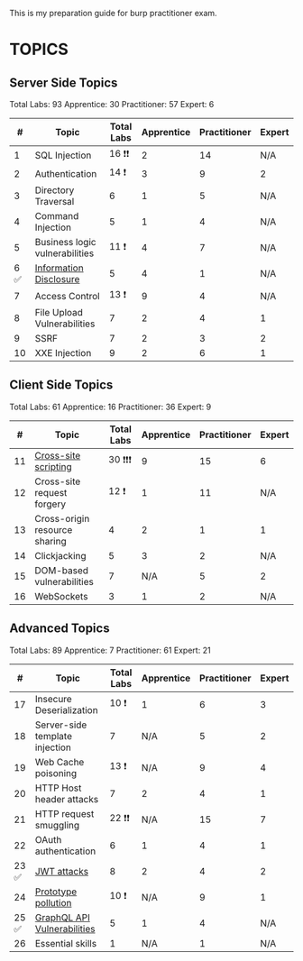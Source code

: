 
This is my preparation guide for burp practitioner exam.

# TOPICS

## Server Side Topics
Total Labs: 93
	Apprentice: 30
	Practitioner: 57
	Expert: 6

| #    | Topic                          | Total Labs | Apprentice | Practitioner | Expert |
| ---- | ------------------------------ | ---------- | ---------- | ------------ | ------ |
| 1    | SQL Injection                  | 16  ❗️❗️ | 2          | 14           | N/A    |
| 2    | Authentication                 | 14  ❗️    | 3          | 9            | 2      |
| 3    | Directory Traversal            | 6          | 1          | 5            | N/A    |
| 4    | Command Injection              | 5          | 1          | 4            | N/A    |
| 5    | Business logic vulnerabilities | 11  ❗️    | 4          | 7            | N/A    |
| 6 ✅ | [Information Disclosure](Server-Side-Topics/Information%20Disclosure/README.md)         | 5          | 4          | 1            | N/A    |
| 7    | Access Control                 | 13  ❗️    | 9          | 4            | N/A       |
| 8    | File Upload Vulnerabilities    | 7          | 2          | 4            | 1      |
| 9    | SSRF                           | 7          | 2          | 3            | 2      |
| 10   | XXE Injection                  | 9          | 2          | 6            | 1      |

## Client Side Topics
Total Labs: 61
	Apprentice: 16
	Practitioner: 36
	Expert: 9

| #   | Topic                         | Total Labs     | Apprentice | Practitioner | Expert |
| --- | ----------------------------- | -------------- | ---------- | ------------ | ------ |
| 11  | [Cross-site scripting](Client-Side-Topics/Cross-site%20scripting/README.md)          | 30   ❗️❗️❗️ | 9          | 15           | 6      |
| 12  | Cross-site request forgery    | 12     ❗️     | 1          | 11           | N/A    |
| 13  | Cross-origin resource sharing | 4              | 2          | 1            | 1      |
| 14  | Clickjacking                  | 5              | 3          | 2            | N/A    |
| 15  | DOM-based vulnerabilities     | 7              | N/A           | 5            | 2      |
| 16  | WebSockets                    | 3              | 1          | 2            | N/A    |

## Advanced Topics
Total Labs: 89
	Apprentice: 7
	Practitioner: 61
	Expert: 21

| #     | Topic                                                                  | Total Labs  | Apprentice | Practitioner | Expert |
| ----- | ---------------------------------------------------------------------- | ----------- | ---------- | ------------ | ------ |
| 17    | Insecure Deserialization                                               | 10   ❗️    | 1          | 6            | 3      |
| 18    | Server-side template injection                                         | 7           | N/A        | 5            | 2      |
| 19    | Web Cache poisoning                                                    | 13   ❗️    | N/A        | 9            | 4      |
| 20    | HTTP Host header attacks                                               | 7           | 2          | 4            | 1      |
| 21    | HTTP request smuggling                                                 | 22   ❗️❗️ | N/A        | 15           | 7      |
| 22    | OAuth authentication                                                   | 6           | 1          | 4            | 1      |
| 23 ✅ | [JWT attacks](Advanced-Topics/JWT%20Attacks/README.md)                 | 8           | 2          | 4            | 2      |
| 24    | [Prototype pollution](Advanced-Topics/Prototype%20Pollution/README.md) | 10   ❗️    | N/A        | 9            | 1      |
| 25 ✅   | [GraphQL API Vulnerabilities](Advanced-Topics/GraphQL%20API%20Vulnerabilities/README.md)                                            | 5           | 1          | 4            | N/A       |
| 26    | Essential skills                                                       | 1           | N/A        | 1            | N/A    |


